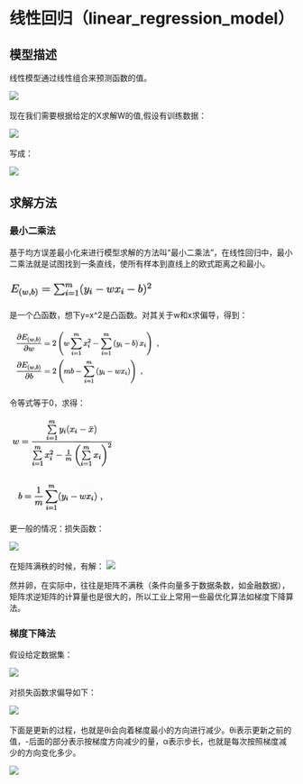 # 线性回归（linear_regression_model）

## 模型描述
线性模型通过线性组合来预测函数的值。

![](http://images.cnitblog.com/blog2015/633472/201503/262037556613399.jpg)

现在我们需要根据给定的X求解W的值,假设有训练数据：

![](http://images.cnitblog.com/blog2015/633472/201503/262041198028564.jpg)

写成：

![](http://images.cnitblog.com/blog2015/633472/201503/262042295678545.jpg)


## 求解方法

### 最小二乘法
基于均方误差最小化来进行模型求解的方法叫“最小二乘法”，在线性回归中，最小二乘法就是试图找到一条直线，使所有样本到直线上的欧式距离之和最小。

![](./20170511184436.png)

是一个凸函数，想下y=x^2是凸函数。对其关于w和x求偏导，得到：

![](./20170511184601.png)

令等式等于0，求得：

![](./20170511185148.png)

![](./20170511185242.png)

更一般的情况：损失函数：

![](http://images.cnitblog.com/blog2015/633472/201503/262045294426265.jpg)

在矩阵满秩的时候，有解：
![](http://images.cnitblog.com/blog2015/633472/201503/262057197703308.jpg)


然并卵，在实际中，往往是矩阵不满秩（条件向量多于数据条数，如金融数据），矩阵求逆矩阵的计算量也是很大的，所以工业上常用一些最优化算法如梯度下降算法。

### 梯度下降法
假设给定数据集：

![](http://images.cnitblog.com/blog2015/633472/201503/262115482708161.jpg)

对损失函数求偏导如下：

![](http://images.cnblogs.com/cnblogs_com/LeftNotEasy/WindowsLiveWriter/1_1270E/image_thumb_12.png)


下面是更新的过程，也就是θi会向着梯度最小的方向进行减少。θi表示更新之前的值，-后面的部分表示按梯度方向减少的量，α表示步长，也就是每次按照梯度减少的方向变化多少。

![](http://images.cnblogs.com/cnblogs_com/LeftNotEasy/WindowsLiveWriter/1_1270E/image_thumb_14.png)
